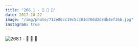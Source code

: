 ```yaml
---
title: "268.1 - 🌱 🌱 🌱"
date: 2017-10-22
image: "/img/photo/712e86cc19c5c301d70dd2d8db4ef36b.jpg"
instagram: true
---
```


![268.1 - 🌱 🌱 🌱](/img/photo/712e86cc19c5c301d70dd2d8db4ef36b.jpg)
